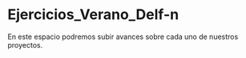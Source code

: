 # Ejercicios_Verano_Delf-n
En este espacio podremos subir avances sobre cada uno de nuestros proyectos.
